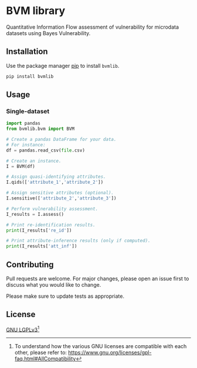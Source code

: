 # BVM library

Quantitative Information Flow assessment of vulnerability for microdata datasets using Bayes Vulnerability.

## Installation

Use the package manager [pip](https://pip.pypa.io/en/stable/) to install `bvmlib`.

```bash
pip install bvmlib
```

## Usage

### Single-dataset

```python
import pandas
from bvmlib.bvm import BVM

# Create a pandas DataFrame for your data.
# For instance:
df = pandas.read_csv(file.csv)

# Create an instance.
I = BVM(df)

# Assign quasi-identifying attributes.
I.qids(['attribute_1','attribute_2'])

# Assign sensitive attributes (optional).
I.sensitive(['attribute_2','attribute_3'])

# Perform vulnerability assessment.
I_results = I.assess()

# Print re-identification results.
print(I_results['re_id'])

# Print attribute-inference results (only if computed).
print(I_results['att_inf'])
```

## Contributing
Pull requests are welcome. For major changes, please open an issue first to discuss what you would like to change.

Please make sure to update tests as appropriate.

## License

[GNU LGPLv3](https://choosealicense.com/licenses/lgpl-3.0/)[^compatibility]

[^compatibility]:
    To understand how the various GNU licenses are compatible with each other, please refer to:
    https://www.gnu.org/licenses/gpl-faq.html#AllCompatibility
